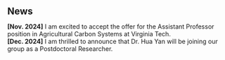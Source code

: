 <h1 id="news"></h1>

<h2 style="margin: 80px 0px 10px;">News</h2>

<ul style="padding-left: 0; list-style-type: none;">

  <li style="margin-left: 0;"><strong>[Nov. 2024]</strong> I am excited to accept the offer for the Assistant Professor position in Agricultural Carbon Systems at Virginia Tech.</li>

  <li style="margin-left: 0;"><strong>[Dec. 2024]</strong> I am thrilled to announce that Dr. Hua Yan will be joining our group as a Postdoctoral Researcher.</li>

</ul>
